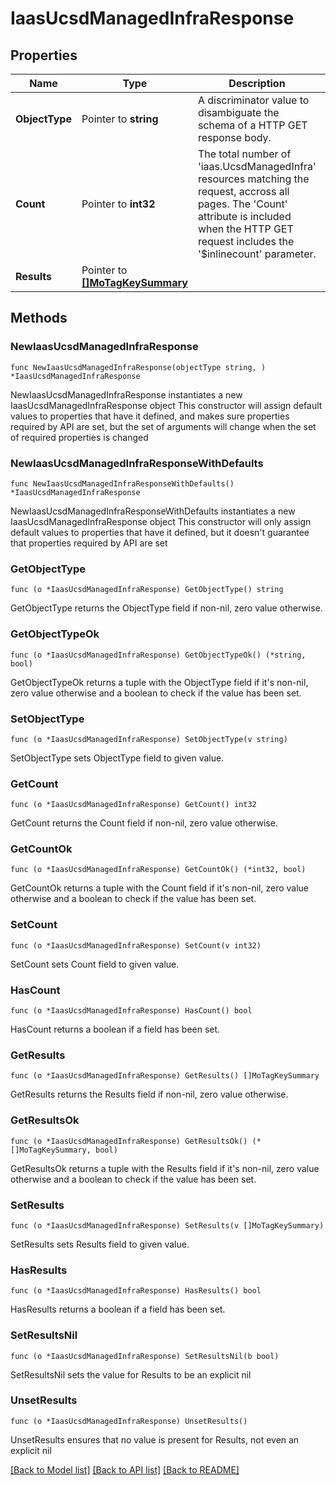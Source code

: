 # IaasUcsdManagedInfraResponse

## Properties

Name | Type | Description | Notes
------------ | ------------- | ------------- | -------------
**ObjectType** | Pointer to **string** | A discriminator value to disambiguate the schema of a HTTP GET response body. | 
**Count** | Pointer to **int32** | The total number of &#39;iaas.UcsdManagedInfra&#39; resources matching the request, accross all pages. The &#39;Count&#39; attribute is included when the HTTP GET request includes the &#39;$inlinecount&#39; parameter. | [optional] 
**Results** | Pointer to [**[]MoTagKeySummary**](MoTagKeySummary.md) |  | [optional] 

## Methods

### NewIaasUcsdManagedInfraResponse

`func NewIaasUcsdManagedInfraResponse(objectType string, ) *IaasUcsdManagedInfraResponse`

NewIaasUcsdManagedInfraResponse instantiates a new IaasUcsdManagedInfraResponse object
This constructor will assign default values to properties that have it defined,
and makes sure properties required by API are set, but the set of arguments
will change when the set of required properties is changed

### NewIaasUcsdManagedInfraResponseWithDefaults

`func NewIaasUcsdManagedInfraResponseWithDefaults() *IaasUcsdManagedInfraResponse`

NewIaasUcsdManagedInfraResponseWithDefaults instantiates a new IaasUcsdManagedInfraResponse object
This constructor will only assign default values to properties that have it defined,
but it doesn't guarantee that properties required by API are set

### GetObjectType

`func (o *IaasUcsdManagedInfraResponse) GetObjectType() string`

GetObjectType returns the ObjectType field if non-nil, zero value otherwise.

### GetObjectTypeOk

`func (o *IaasUcsdManagedInfraResponse) GetObjectTypeOk() (*string, bool)`

GetObjectTypeOk returns a tuple with the ObjectType field if it's non-nil, zero value otherwise
and a boolean to check if the value has been set.

### SetObjectType

`func (o *IaasUcsdManagedInfraResponse) SetObjectType(v string)`

SetObjectType sets ObjectType field to given value.


### GetCount

`func (o *IaasUcsdManagedInfraResponse) GetCount() int32`

GetCount returns the Count field if non-nil, zero value otherwise.

### GetCountOk

`func (o *IaasUcsdManagedInfraResponse) GetCountOk() (*int32, bool)`

GetCountOk returns a tuple with the Count field if it's non-nil, zero value otherwise
and a boolean to check if the value has been set.

### SetCount

`func (o *IaasUcsdManagedInfraResponse) SetCount(v int32)`

SetCount sets Count field to given value.

### HasCount

`func (o *IaasUcsdManagedInfraResponse) HasCount() bool`

HasCount returns a boolean if a field has been set.

### GetResults

`func (o *IaasUcsdManagedInfraResponse) GetResults() []MoTagKeySummary`

GetResults returns the Results field if non-nil, zero value otherwise.

### GetResultsOk

`func (o *IaasUcsdManagedInfraResponse) GetResultsOk() (*[]MoTagKeySummary, bool)`

GetResultsOk returns a tuple with the Results field if it's non-nil, zero value otherwise
and a boolean to check if the value has been set.

### SetResults

`func (o *IaasUcsdManagedInfraResponse) SetResults(v []MoTagKeySummary)`

SetResults sets Results field to given value.

### HasResults

`func (o *IaasUcsdManagedInfraResponse) HasResults() bool`

HasResults returns a boolean if a field has been set.

### SetResultsNil

`func (o *IaasUcsdManagedInfraResponse) SetResultsNil(b bool)`

 SetResultsNil sets the value for Results to be an explicit nil

### UnsetResults
`func (o *IaasUcsdManagedInfraResponse) UnsetResults()`

UnsetResults ensures that no value is present for Results, not even an explicit nil

[[Back to Model list]](../README.md#documentation-for-models) [[Back to API list]](../README.md#documentation-for-api-endpoints) [[Back to README]](../README.md)


